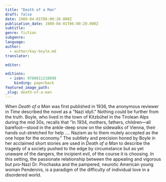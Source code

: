 ```yaml
---
title: "Death of a Man"
draft: false
date: 1989-04-01T06:00:20.000Z
publication_date: 1989-04-01T06:00:20.000Z
subtitle:
genre: fiction
subgenre:
language:
author:
  - author/kay-boyle.md
translator:

editor:

editions:
  - isbn: 9780811210898
    binding: paperback
featured_image_path:
_slug: death-of-a-man
---
```


When _Death of a Man_ was first published in 1936, the anonymous reviewer in _Time_ described the novel as a "Nazi idyll." Nothing could be further from the truth. Boyle, who lived in the town of Kitzbühel in the Tirolean Alps during the mid 30s, recalls that "In 1934, mothers, fathers, children––all barefoot––stood in the ankle-deep snow on the sidewalks of Vienna, their hands out-stretched for help .... Nazism as to them mutely accepted as the one hope for the economy." The subtlety and precision honed by Boyle in her acclaimed short stories are used in _Death of a Man_ to describe the tragedy of a society pushed to the edge by circumstance but as yet unaware of the dangers, the incipient evil, of the course it is choosing. In this setting, the passionate relationship between the appealing and vigorous but pro-Nazi Dr. Prochaska and the pampered, neurotic American young woman Pendennis, is a paradigm of the difficulty of individual love in a disordered world.

